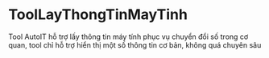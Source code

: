 # ToolLayThongTinMayTinh
Tool AutoIT hỗ trợ lấy thông tin máy tính phục vụ chuyển đổi số trong cơ quan, tool chỉ hỗ trợ hiển thị một số thông tin cơ bản, không quá chuyên sâu
